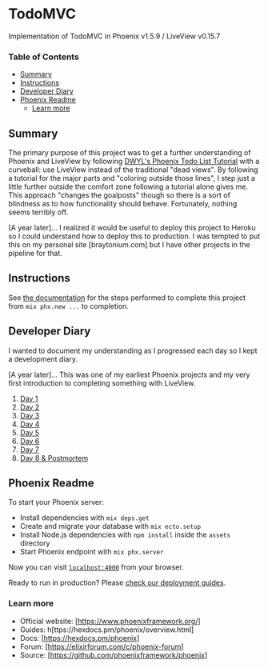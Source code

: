 # TodoMVC

Implementation of TodoMVC in Phoenix v1.5.9 / LiveView v0.15.7

### Table of Contents

* [Summary](#summary)
* [Instructions](#instructions)
* [Developer Diary](#developer-diary)
* [Phoenix Readme](#phoenix-readme)
    * [Learn more](#learn-more)

## Summary

The primary purpose of this project was to get a further understanding of Phoenix and LiveView by following [DWYL's Phoenix Todo List Tutorial](https://github.com/dwyl/phoenix-todo-list-tutorial) with a curveball: use LiveView instead of the traditional "dead views".
By following a tutorial for the major parts and "coloring outside those lines", I step just a little further outside the comfort zone following a tutorial alone gives me. This approach "changes the goalposts" though so there is a sort of blindness as to how functionality should behave. Fortunately, nothing seems terribly off.

[A year later]...
I realized it would be useful to deploy this project to Heroku so I could understand how to deploy this to production. I was tempted to put this on my personal site [braytonium.com] but I have other projects in the pipeline for that.

## Instructions

See [the documentation](docs/instructions.md) for the steps performed to complete this project from `mix phx.new ...` to completion.

## Developer Diary

I wanted to document my understanding as I progressed each day so I kept a development diary.

[A year later]...
This was one of my earliest Phoenix projects and my very first introduction to completing something with LiveView.

1. [Day 1](docs/diary/day01.md)
2. [Day 2](docs/diary/day02.md)
3. [Day 3](docs/diary/day03.md)
4. [Day 4](docs/diary/day04.md)
5. [Day 5](docs/diary/day05.md)
6. [Day 6](docs/diary/day06.md)
7. [Day 7](docs/diary/day07.md)
8. [Day 8 & Postmortem](docs/diary/day08.md)

## Phoenix Readme

To start your Phoenix server:

* Install dependencies with `mix deps.get`
* Create and migrate your database with `mix ecto.setup`
* Install Node.js dependencies with `npm install` inside the `assets` directory
* Start Phoenix endpoint with `mix phx.server`

Now you can visit [`localhost:4000`](http://localhost:4000) from your browser.

Ready to run in production? Please [check our deployment guides](https://hexdocs.pm/phoenix/deployment.html).

### Learn more

* Official website: [https://www.phoenixframework.org/]
* Guides: h[ttps://hexdocs.pm/phoenix/overview.html]
* Docs: [https://hexdocs.pm/phoenix]
* Forum: [https://elixirforum.com/c/phoenix-forum]
* Source: [https://github.com/phoenixframework/phoenix]
